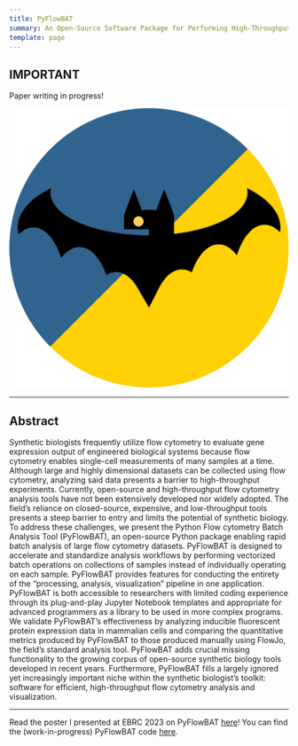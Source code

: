 ```yaml
---
title: PyFlowBAT
summary: An Open-Source Software Package for Performing High-Throughput Batch Analysis of Flow Cytometry Data. Developed for the Leonard Lab. Jun 2022–Present.
template: page
---
```


## IMPORTANT

Paper writing in progress!

![PyFlowBat logo](logo.png)

---

## Abstract

Synthetic biologists frequently utilize flow cytometry to evaluate gene expression output of engineered biological systems because flow cytometry enables single-cell measurements of many samples at a time.
Although large and highly dimensional datasets can be collected using flow cytometry, analyzing said data presents a barrier to high-throughput experiments.
Currently, open-source and high-throughput flow cytometry analysis tools have not been extensively developed nor widely adopted.
The field’s reliance on closed-source, expensive, and low-throughput tools presents a steep barrier to entry and limits the potential of synthetic biology.
To address these challenges, we present the Python Flow cytometry Batch Analysis Tool (PyFlowBAT), an open-source Python package enabling rapid batch analysis of large flow cytometry datasets.
PyFlowBAT is designed to accelerate and standardize analysis workflows by performing vectorized batch operations on collections of samples instead of individually operating on each sample.
PyFlowBAT provides features for conducting the entirety of the “processing, analysis, visualization” pipeline in one application.
PyFlowBAT is both accessible to researchers with limited coding experience through its plug-and-play Jupyter Notebook templates and appropriate for advanced programmers as a library to be used in more complex programs.
We validate PyFlowBAT’s effectiveness by analyzing inducible fluorescent protein expression data in mammalian cells and comparing the quantitative metrics produced by PyFlowBAT to those produced manually using FlowJo, the field’s standard analysis tool.
PyFlowBAT adds crucial missing functionality to the growing corpus of open-source synthetic biology tools developed in recent years.
Furthermore, PyFlowBAT fills a largely ignored yet increasingly important niche within the synthetic biologist’s toolkit: software for efficient, high-throughput flow cytometry analysis and visualization.

---

Read the poster I presented at EBRC 2023 on PyFlowBAT [here](https://elliberes.me/publications/ebrc2023/featured.png)!
You can find the (work-in-progress) PyFlowBAT code [here](https://github.com/leonardlab/pyflowbat).
